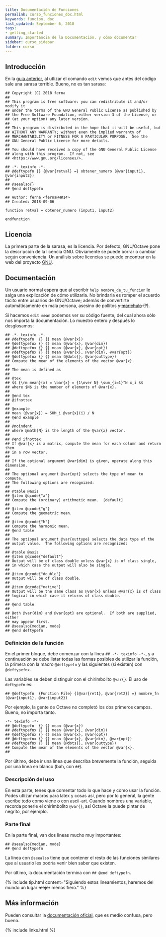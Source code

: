 ```yaml
---
title: Documentación de Funciones
permalink: curso_funciones_doc.html
keywords: funcion, doc
last_updated: September 6, 2018
tags:
- getting_started
summary: Importancia de la Documentación, y cómo documentar
sidebar: curso_sidebar
folder: curso
---
```


## Introducción
En la [guia anterior](/curso_funciones.html), al utlizar el comando ``edit``
vemos que antes del código sale una sarasa terrible. Bueno, no es tan sarasa:

```
## Copyright (C) 2018 ferna
## 
## This program is free software: you can redistribute it and/or modify it
## under the terms of the GNU General Public License as published by
## the Free Software Foundation, either version 3 of the License, or
## (at your option) any later version.
## 
## This program is distributed in the hope that it will be useful, but
## WITHOUT ANY WARRANTY; without even the implied warranty of
## MERCHANTABILITY or FITNESS FOR A PARTICULAR PURPOSE.  See the
## GNU General Public License for more details.
## 
## You should have received a copy of the GNU General Public License
## along with this program.  If not, see
## <https://www.gnu.org/licenses/>.

## -*- texinfo -*- 
## @deftypefn {} {@var{retval} =} obtener_numero (@var{input1}, @var{input2})
##
## @seealso{}
## @end deftypefn

## Author: ferna <ferna@HR14>
## Created: 2018-09-06

function retval = obtener_numero (input1, input2)

endfunction
```

## Licencia
La primera parte de la sarasa, es la licencia. Por defecto, GNU/Octave pone
la descripción de la licencia GNU. Obviamente se puede borrar o cambiar
según conveniencia. Un análisis sobre licencias se puede encontrar en la
web del proyecto [GNU](https://www.gnu.org/licenses/license-list.html).

## Documentación
Un usuario normal espera que al escribir ``help nombre_de_tu_funcion`` le salga
una explicación de cómo utilizarla. No brindarla es romper el acuerdo
tácito entre usuarios de GNU/Octave; además de convertirte automáticamente en mala persona, asesino de pollitos
~~y [marichulo](https://www.cronica.com.ar/info-general/Cristina-le-dijo-marichulo-a-Macri-Mira-lo-que-significa-20180528-0032.html) (?)~~.

Si hacemos ``edit mean`` podemos ver su código fuente, del cual ahora
sólo nos importa la documentación. Lo muestro entero y después
lo desglosamos:

```
## -*- texinfo -*-
## @deftypefn  {} {} mean (@var{x})
## @deftypefnx {} {} mean (@var{x}, @var{dim})
## @deftypefnx {} {} mean (@var{x}, @var{opt})
## @deftypefnx {} {} mean (@var{x}, @var{dim}, @var{opt})
## @deftypefnx {} {} mean (@dots{}, @var{outtype})
## Compute the mean of the elements of the vector @var{x}.
##
## The mean is defined as
##
## @tex
## $$ {\rm mean}(x) = \bar{x} = {1\over N} \sum_{i=1}^N x_i $$
## where $N$ is the number of elements of @var{x}.
##
## @end tex
## @ifnottex
##
## @example
## mean (@var{x}) = SUM_i @var{x}(i) / N
## @end example
##
## @noindent
## where @math{N} is the length of the @var{x} vector.
##
## @end ifnottex
## If @var{x} is a matrix, compute the mean for each column and return them
## in a row vector.
##
## If the optional argument @var{dim} is given, operate along this dimension.
##
## The optional argument @var{opt} selects the type of mean to compute.
## The following options are recognized:
##
## @table @asis
## @item @qcode{"a"}
## Compute the (ordinary) arithmetic mean.  [default]
##
## @item @qcode{"g"}
## Compute the geometric mean.
##
## @item @qcode{"h"}
## Compute the harmonic mean.
## @end table
##
## The optional argument @var{outtype} selects the data type of the
## output value.  The following options are recognized:
##
## @table @asis
## @item @qcode{"default"}
## Output will be of class double unless @var{x} is of class single,
## in which case the output will also be single.
##
## @item @qcode{"double"}
## Output will be of class double.
##
## @item @qcode{"native"}
## Output will be the same class as @var{x} unless @var{x} is of class
## logical in which case it returns of class double.
##
## @end table
##
## Both @var{dim} and @var{opt} are optional.  If both are supplied, either
## may appear first.
## @seealso{median, mode}
## @end deftypefn
```

### Definición de la función
En el primer bloque, debe comenzar con la línea ``## -*- texinfo -*-``,
y a continuación se debe listar todas las formas posibles de utilizar
la función, la primera con la macro ``@deftypefn`` y las siguientes
(si existen) con ``@deftypefnx``. 

Las variables se deben distinguir con el chirimbolito ``@var{}``.
El uso de ``deftypefn`` es:

``## @deftypefn  {Function File} {[@var{ret1}, @var{ret2}] =} nombre_fn (@var{input1}, @var{input2})``

Por ejemplo, la gente de Octave no completó los dos primeros campos. Bueno, no importa tanto.

```
-*- texinfo -*-
## @deftypefn  {} {} mean (@var{x})
## @deftypefnx {} {} mean (@var{x}, @var{dim})
## @deftypefnx {} {} mean (@var{x}, @var{opt})
## @deftypefnx {} {} mean (@var{x}, @var{dim}, @var{opt})
## @deftypefnx {} {} mean (@dots{}, @var{outtype})
## Compute the mean of the elements of the vector @var{x}.
##
```

Por último, debe ir una línea que describa brevemente la función,
seguida por una línea en blanco (bah, con ``##``).

### Descripción del uso
En esta parte, tenes que comentar todo lo que hace y como usar la función.
Podes utlizar macros para latex y cosas así, pero por lo general, la gente
escribe todo como viene o con ascii-art. Cuando nombres una variable,
recorda ponerle el chirimbolito ``@var{}``, así Octave la puede pintar
de negrito, por ejemplo.

### Parte final
En la parte final, van dos lineas mucho muy importantes:

```
## @seealso{median, mode}
## @end deftypefn
```

La linea con ``@seealso`` tiene que contener el resto de las funciones
similares que al usuario les podría venir bien saber que existen.

Por último, la documentación termina con ``## @end deftypefn``.


{% include tip.html content="Siguiendo estos lineamientos, haremos del mundo un lugar <s>mejor</s> menos fiero." %}

## Más información
Pueden consultar la [documentación oficial](https://octave.org/doc/v4.0.0/Documentation-Tips.html), que es medio confusa, pero bueno.

{% include links.html %}